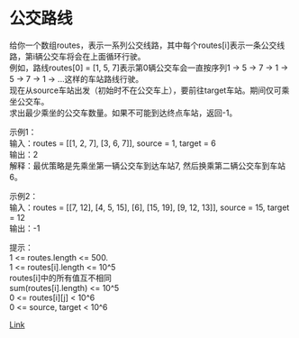<h1>公交路线</h1>

给你一个数组routes，表示一系列公交线路，其中每个routes[i]表示一条公交线路，第i辆公交车将会在上面循环行驶。</br>
例如，路线routes[0] = [1, 5, 7]表示第0辆公交车会一直按序列1 -> 5 -> 7 -> 1 -> 5 -> 7 -> 1 -> ...这样的车站路线行驶。</br>
现在从source车站出发（初始时不在公交车上），要前往target车站。期间仅可乘坐公交车。</br>
求出最少乘坐的公交车数量。如果不可能到达终点车站，返回-1。</br>

示例1：</br>
输入：routes = [[1, 2, 7], [3, 6, 7]], source = 1, target = 6</br>
输出：2</br>
解释：最优策略是先乘坐第一辆公交车到达车站7, 然后换乘第二辆公交车到车站6。</br>

示例2：</br>
输入：routes = [[7, 12], [4, 5, 15], [6], [15, 19], [9, 12, 13]], source = 15, target = 12</br>
输出：-1</br>

提示：</br>
1 <= routes.length <= 500.</br>
1 <= routes[i].length <= 10^5</br>
routes[i]中的所有值互不相同</br>
sum(routes[i].length) <= 10^5</br>
0 <= routes[i][j] < 10^6</br>
0 <= source, target < 10^6</br>

[Link](https://leetcode-cn.com/problems/bus-routes/)